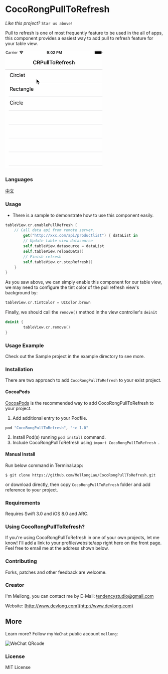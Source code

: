 
# CocoRongPullToRefresh

*Like this project?*  `Star us above!`

Pull to refresh is one of most frequently feature to be used in the all of apps, this component provides a easiest way to add pull to refresh feature for your table view.

![Screenshot](./screenshot/screenshot.gif) 

### Languages

[中文](./README_CN.md)

### Usage

* There is a sample to demonstrate how to use this component easily.

```swift
tableView.cr.enablePullRefresh {
	// Call data api from remote server.
        get("http://xxx.com/api/productlist") { dataList in
		// Update table view datasource
		self.tableView.datasource = dataList
		self.tableView.reloadData()
		// Finish refresh	
		self.tableView.cr.stopRefresh()
	}	
}
```

As you saw above, we can simply enable this component for our table view, we may need to configure the tint color of the pull refresh view's background by:

```swift
tableView.cr.tintColor = UIColor.brown
```

Finally, we should call the `remove()` method in the view controller's `deinit`

```swift
deinit {
        tableView.cr.remove()
}
```
### Usage Example

Check out the Sample project in the example directory to see more.

### Installation
There are two approach to add `CocoRongPullToRefresh` to your exist project.

#### CocoaPods

[CocoaPods](http://www.cocoapods.org) is the recommended way to add CocoRongPullToRefresh to your project.

1. Add additional entry to your Podfile.

  ```ruby
  pod "CocoRongPullToRefresh", "~> 1.0"
  ```

2. Install  Pod(s) running `pod install` command.
3. Include CocoRongPullToRefresh using `import CocoRongPullToRefresh `.

#### Manual Install

Run below command in Terminal.app:

	$ git clone https://github.com/MellongLau/CocoRongPullToRefresh.git

or download directly, then copy `CocoRongPullToRefresh` folder and add reference to your project.

### Requirements

Requires Swift 3.0 and iOS 8.0 and ARC.

### Using CocoRongPullToRefresh?

If you're using CocoRongPullToRefresh in one of your own projects, let me know! I'll add a link to your profile/website/app right here on the front page. Feel free to email me at the address shown below.

### Contributing
Forks, patches and other feedback are welcome.

### Creator
I'm Mellong, you can contact me by E-Mail: <tendencystudio@gmail.com>

Website: [http://www.devlong.com](http://www.devlong.com)

## More
Learn more? Follow my `WeChat` public account `mellong`:

![WeChat QRcode](http://www.devlong.com/blogImages/qrcode_for_mellong.jpg)

### License

MIT License
